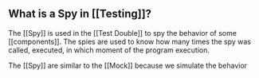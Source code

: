 ## What is a Spy in [[Testing]]?

The [[Spy]] is used in the [[Test Double]] to spy the behavior of some [[components]]. The spies are used to know how many times the spy was called, executed, in which moment of the program execution.

The [[Spy]] are similar to the [[Mock]] because we simulate the behavior
